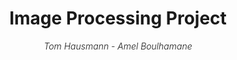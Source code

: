 <h1 align="center">Image Processing Project</h1>

<p align="center"><i style="font-weight:300;">Tom Hausmann - Amel Boulhamane</i></p>
